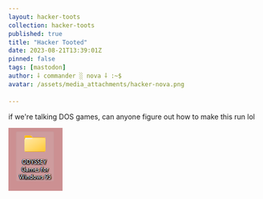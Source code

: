 ```yaml
---
layout: hacker-toots
collection: hacker-toots
published: true
title: "Hacker Tooted"
date: 2023-08-21T13:39:01Z
pinned: false
tags: [mastodon]
author: ⸸ commander ░ nova ⸸ :~$
avatar: /assets/media_attachments/hacker-nova.png

---
```


<p>if we&#39;re talking DOS games, can anyone figure out how to make this run lol</p>

![media](/assets/media_attachments/files/110/927/880/426/591/353/original/46bcf2ddd5a2bfc1.png)

